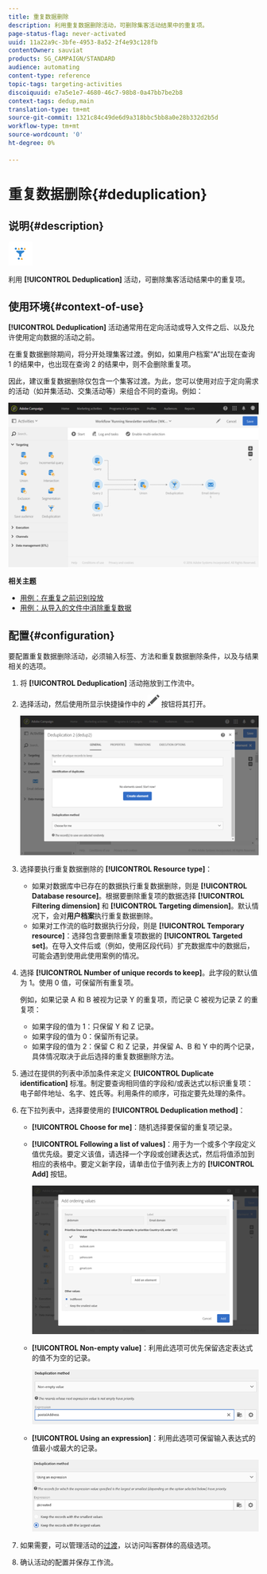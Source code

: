 ```yaml
---
title: 重复数据删除
description: 利用重复数据删除活动，可删除集客活动结果中的重复项。
page-status-flag: never-activated
uuid: 11a22a9c-3bfe-4953-8a52-2f4e93c128fb
contentOwner: sauviat
products: SG_CAMPAIGN/STANDARD
audience: automating
content-type: reference
topic-tags: targeting-activities
discoiquuid: e7a5e1e7-4680-46c7-98b8-0a47bb7be2b8
context-tags: dedup,main
translation-type: tm+mt
source-git-commit: 1321c84c49de6d9a318bbc5bb8a0e28b332d2b5d
workflow-type: tm+mt
source-wordcount: '0'
ht-degree: 0%

---
```



# 重复数据删除{#deduplication}

## 说明{#description}

![](assets/deduplication.png)

利用 **[!UICONTROL Deduplication]** 活动，可删除集客活动结果中的重复项。

## 使用环境{#context-of-use}

**[!UICONTROL Deduplication]** 活动通常用在定向活动或导入文件之后、以及允许使用定向数据的活动之前。

在重复数据删除期间，将分开处理集客过渡。例如，如果用户档案“A”出现在查询 1 的结果中，也出现在查询 2 的结果中，则不会删除重复项。

因此，建议重复数据删除仅包含一个集客过渡。为此，您可以使用对应于定向需求的活动（如并集活动、交集活动等）来组合不同的查询。例如：

![](assets/dedup_bonnepratique.png)

**相关主题**

* [用例：在重复之前识别投放](../../automating/using/identifying-duplicated-before-delivery.md)
* [用例：从导入的文件中消除重复数据](../../automating/using/deduplicating-data-imported-file.md)

## 配置{#configuration}

要配置重复数据删除活动，必须输入标签、方法和重复数据删除条件，以及与结果相关的选项。

1. 将 **[!UICONTROL Deduplication]** 活动拖放到工作流中。
1. 选择活动，然后使用所显示快捷操作中的 ![](assets/edit_darkgrey-24px.png) 按钮将其打开。

   ![](assets/deduplication_1.png)

1. 选择要执行重复数据删除的 **[!UICONTROL Resource type]**：

   * 如果对数据库中已存在的数据执行重复数据删除，则是 **[!UICONTROL Database resource]**。根据要删除重复项的数据选择 **[!UICONTROL Filtering dimension]** 和 **[!UICONTROL Targeting dimension]**。默认情况下，会对&#x200B;**用户档案**&#x200B;执行重复数据删除。
   * 如果对工作流的临时数据执行分段，则是 **[!UICONTROL Temporary resource]**：选择包含要删除重复项数据的 **[!UICONTROL Targeted set]**。在导入文件后或（例如，使用区段代码）扩充数据库中的数据后，可能会遇到使用此使用案例的情况。

1. 选择 **[!UICONTROL Number of unique records to keep]**。此字段的默认值为 1。使用 0 值，可保留所有重复项。

   例如，如果记录 A 和 B 被视为记录 Y 的重复项，而记录 C 被视为记录 Z 的重复项：

   * 如果字段的值为 1：只保留 Y 和 Z 记录。
   * 如果字段的值为 0：保留所有记录。
   * 如果字段的值为 2：保留 C 和 Z 记录，并保留 A、B 和 Y 中的两个记录，具体情况取决于此后选择的重复数据删除方法。

1. 通过在提供的列表中添加条件来定义 **[!UICONTROL Duplicate identification]** 标准。制定要查询相同值的字段和/或表达式以标识重复项：电子邮件地址、名字、姓氏等。利用条件的顺序，可指定要先处理的条件。
1. 在下拉列表中，选择要使用的 **[!UICONTROL Deduplication method]**：

   * **[!UICONTROL Choose for me]**：随机选择要保留的重复项记录。
   * **[!UICONTROL Following a list of values]**：用于为一个或多个字段定义值优先级。要定义该值，请选择一个字段或创建表达式，然后将值添加到相应的表格中。要定义新字段，请单击位于值列表上方的 **[!UICONTROL Add]** 按钮。

      ![](assets/deduplication_2.png)

   * **[!UICONTROL Non-empty value]**：利用此选项可优先保留选定表达式的值不为空的记录。

      ![](assets/deduplication_3.png)

   * **[!UICONTROL Using an expression]**：利用此选项可保留输入表达式的值最小或最大的记录。

      ![](assets/deduplication_4.png)

1. 如果需要，可以管理活动的[过渡](../../automating/using/activity-properties.md)，以访问叫客群体的高级选项。
1. 确认活动的配置并保存工作流。
